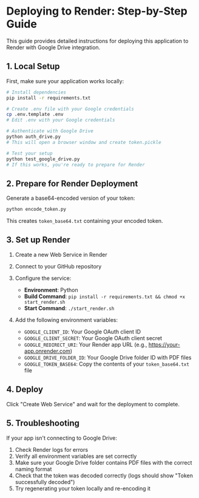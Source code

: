# Deploying to Render: Step-by-Step Guide

This guide provides detailed instructions for deploying this application to Render with Google Drive integration.

## 1. Local Setup

First, make sure your application works locally:

```bash
# Install dependencies
pip install -r requirements.txt

# Create .env file with your Google credentials
cp .env.template .env
# Edit .env with your Google credentials

# Authenticate with Google Drive
python auth_drive.py
# This will open a browser window and create token.pickle

# Test your setup
python test_google_drive.py
# If this works, you're ready to prepare for Render
```

## 2. Prepare for Render Deployment

Generate a base64-encoded version of your token:

```bash
python encode_token.py
```

This creates `token_base64.txt` containing your encoded token.

## 3. Set up Render

1. Create a new Web Service in Render
2. Connect to your GitHub repository
3. Configure the service:
   - **Environment**: Python
   - **Build Command**: `pip install -r requirements.txt && chmod +x start_render.sh`
   - **Start Command**: `./start_render.sh`

4. Add the following environment variables:
   - `GOOGLE_CLIENT_ID`: Your Google OAuth client ID
   - `GOOGLE_CLIENT_SECRET`: Your Google OAuth client secret  
   - `GOOGLE_REDIRECT_URI`: Your Render app URL (e.g., https://your-app.onrender.com)
   - `GOOGLE_DRIVE_FOLDER_ID`: Your Google Drive folder ID with PDF files
   - `GOOGLE_TOKEN_BASE64`: Copy the contents of your `token_base64.txt` file

## 4. Deploy

Click "Create Web Service" and wait for the deployment to complete.

## 5. Troubleshooting

If your app isn't connecting to Google Drive:

1. Check Render logs for errors
2. Verify all environment variables are set correctly
3. Make sure your Google Drive folder contains PDF files with the correct naming format
4. Check that the token was decoded correctly (logs should show "Token successfully decoded")
5. Try regenerating your token locally and re-encoding it
